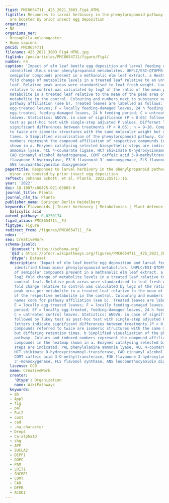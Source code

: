 ```yaml
---
figid: PMC8654711__425_2021_3803_Fig4_HTML
figtitle: Responses to larval herbivory in the phenylpropanoid pathway of Ulmus minor
  are boosted by prior insect egg deposition
organisms:
- NA
organisms_ner:
- Drosophila melanogaster
- Homo sapiens
pmcid: PMC8654711
filename: 425_2021_3803_Fig4_HTML.jpg
figlink: /pmc/articles/PMC8654711/figure/Fig4/
number: F4
caption: 'Impact of elm leaf beetle egg deposition and larval feeding on putatively
  identified Ulmus minor phenylpropanoid metabolites. UHPLC/ESI–QTOFMS-analysis of
  semipolar compounds present in a methanolic elm leaf extract. a Heatmap shows log2
  fold change of metabolite levels in a treated leaf relative to an untreated control
  leaf. Relative peak areas were standardised to leaf fresh weight. Log2 fold change
  relative to control was calculated by log2 of the ratio of the mean peak area per
  metabolite in a treated leaf relative to the mean of the peak area of the respective
  metabolite in the control. Colouring and numbers next to substance names code for
  pathway affiliation (see b). Treated leaves are labelled as follows: E = locally
  egg-treated leaves; F = locally feeding-damaged leaves, 24 h feeding period; EF = locally
  egg-treated, feeding-damaged leaves, 24 h feeding period; C = untreated control
  leaves. Statistics: ANOVA, in case of significance (P < 0.05) followed by Tukey
  test as post-hoc test with single-step adjusted P values. Different letters indicate
  significant differences between treatments (P < 0.05); n = 9–10. Compounds referred
  to twice are isomeric structures with the same molecular weight but differing retention
  times. b Simplified visualisation of the phenylpropanoid pathway. Colours and indexed
  numbers represent the compound affiliation of respective compounds in the heatmap
  shown in a. Enzymes catalysing selected biosynthetic steps are indicated; PAL phenylalanine
  ammonia lyase, 4CL 4-coumarate ligase, HCT shikimate O-hydroxycinnamoyl-transferase,
  CAD cinnamyl alcohol dehydrogenase, COMT caffeic acid 3-O-methyltransferase, F3H
  flavanone 3-hydroxylase, F3′H flavonoid 3′-monooxygenase, FLS flavonol synthase,
  ANS leucoanthocyanidin dioxygenase'
papertitle: Responses to larval herbivory in the phenylpropanoid pathway of Ulmus
  minor are boosted by prior insect egg deposition.
reftext: Johanna Schott, et al. Planta. 2022;255(1):16.
year: '2022'
doi: 10.1007/s00425-021-03803-0
journal_title: Planta
journal_nlm_ta: Planta
publisher_name: Springer Berlin Heidelberg
keywords: Flavonoids | Insect herbivory | Metabolomics | Plant defence | Priming |
  Salicylic acid
automl_pathway: 0.8250174
figid_alias: PMC8654711__F4
figtype: Figure
redirect_from: /figures/PMC8654711__F4
ndex: ''
seo: CreativeWork
schema-jsonld:
  '@context': https://schema.org/
  '@id': https://pfocr.wikipathways.org/figures/PMC8654711__425_2021_3803_Fig4_HTML.html
  '@type': Dataset
  description: 'Impact of elm leaf beetle egg deposition and larval feeding on putatively
    identified Ulmus minor phenylpropanoid metabolites. UHPLC/ESI–QTOFMS-analysis
    of semipolar compounds present in a methanolic elm leaf extract. a Heatmap shows
    log2 fold change of metabolite levels in a treated leaf relative to an untreated
    control leaf. Relative peak areas were standardised to leaf fresh weight. Log2
    fold change relative to control was calculated by log2 of the ratio of the mean
    peak area per metabolite in a treated leaf relative to the mean of the peak area
    of the respective metabolite in the control. Colouring and numbers next to substance
    names code for pathway affiliation (see b). Treated leaves are labelled as follows:
    E = locally egg-treated leaves; F = locally feeding-damaged leaves, 24 h feeding
    period; EF = locally egg-treated, feeding-damaged leaves, 24 h feeding period;
    C = untreated control leaves. Statistics: ANOVA, in case of significance (P < 0.05)
    followed by Tukey test as post-hoc test with single-step adjusted P values. Different
    letters indicate significant differences between treatments (P < 0.05); n = 9–10.
    Compounds referred to twice are isomeric structures with the same molecular weight
    but differing retention times. b Simplified visualisation of the phenylpropanoid
    pathway. Colours and indexed numbers represent the compound affiliation of respective
    compounds in the heatmap shown in a. Enzymes catalysing selected biosynthetic
    steps are indicated; PAL phenylalanine ammonia lyase, 4CL 4-coumarate ligase,
    HCT shikimate O-hydroxycinnamoyl-transferase, CAD cinnamyl alcohol dehydrogenase,
    COMT caffeic acid 3-O-methyltransferase, F3H flavanone 3-hydroxylase, F3′H flavonoid
    3′-monooxygenase, FLS flavonol synthase, ANS leucoanthocyanidin dioxygenase'
  license: CC0
  name: CreativeWork
  creator:
    '@type': Organization
    name: WikiPathways
  keywords:
  - ab
  - Appl
  - fig
  - pal
  - Pal2
  - comt
  - cad
  - .na.character
  - Drep4
  - Ca-alpha1D
  - shg
  - APP
  - SUCLA2
  - DEPP1
  - GOPC
  - PAM
  - LRIT1
  - SHCBP1
  - COMT
  - CAD
  - DFFB
  - ACOD1
---
```

